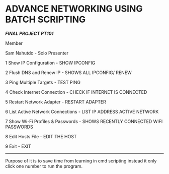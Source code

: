 # ADVANCE NETWORKING USING BATCH SCRIPTING

***FINAL PROJECT PT101***

Member

Sam Nahutdo - Solo Presenter

1  Show IP Configuration - SHOW IPCONFIG

2  Flush DNS and Renew IP - SHOWS ALL IPCONFIG/ RENEW

3  Ping Multiple Targets - TEST PING

4  Check Internet Connection - CHECK IF INTERNET IS CONNECTED

5  Restart Network Adapter - RESTART ADAPTER

6  List Active Network Connections - LIST IP ADDRESS ACTIVE NETWORK

7  Show Wi-Fi Profiles & Passwords - SHOWS RECENTLY CONNECTED WIFI PASSWORDS

8  Edit Hosts File - EDIT THE HOST 

9  Exit - EXIT

*******



Purpose of it is to save time from learning in cmd scripting instead it only click one number to run the program.
